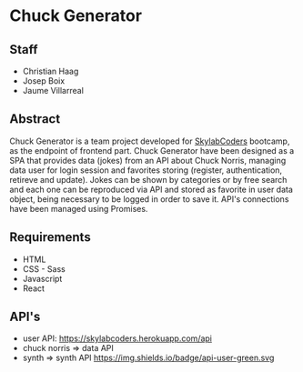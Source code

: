 # Chuck Generator

## Staff

* Christian Haag
* Josep Boix
* Jaume Villarreal

## Abstract
Chuck Generator is a team project developed for [SkylabCoders](https://www.skylabcoders.com) bootcamp, as the endpoint of frontend part. Chuck Generator have been designed as a SPA that provides data (jokes) from an API about Chuck Norris, managing data user for login session and favorites storing (register, authentication, retireve and update).
Jokes can be shown by categories or by free search and each one can be reproduced via API and stored as favorite in user data object, being necessary to be logged in order to save it. API's connections have been managed using Promises.

## Requirements
* HTML
* CSS - Sass
* Javascript
* React

## API's
* user API: https://skylabcoders.herokuapp.com/api
* chuck norris => data API
* synth => synth API
https://img.shields.io/badge/api-user-green.svg
